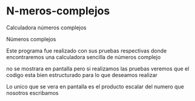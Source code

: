 # N-meros-complejos
Calculadora números complejos


Números complejos 


Este programa fue realizado con sus pruebas respectivas donde encontraremos una  calculadora sencilla 
de números complejo

no se mostrara en pantalla pero si realizamos las pruebas veremos que el codigo esta bien estructurado 
para lo que deseamos realizar

Lo unico que se vera en pantalla es el producto escalar del numero que nosotros escribamos
